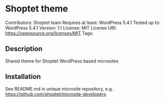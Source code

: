 # Shoptet theme

Contributors: Shoptet team
Requires at least: WordPress 5.4.1
Tested up to: WordPress 5.4.1
Version: 1.1
License: MIT
License URI: https://opensource.org/licenses/MIT
Tags:

## Description

Shared theme for Shoptet WordPress based microsites

## Installation

See README.md in unique microsite repository, e.g. https://github.com/shoptet/microsite-developers

